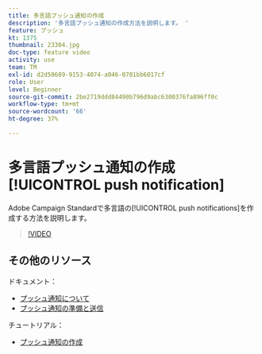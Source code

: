 ```yaml
---
title: 多言語プッシュ通知の作成
description: '多言語プッシュ通知の作成方法を説明します。 '
feature: プッシュ
kt: 1375
thumbnail: 23304.jpg
doc-type: feature video
activity: use
team: TM
exl-id: d2d50689-9153-4074-a046-0701bb6017cf
role: User
level: Beginner
source-git-commit: 2be2719ddd84490b796d9abc6300376fa896ff0c
workflow-type: tm+mt
source-wordcount: '66'
ht-degree: 37%

---
```


# 多言語プッシュ通知の作成 [!UICONTROL push notification]

Adobe Campaign Standardで多言語の[!UICONTROL push notifications]を作成する方法を説明します。

>[!VIDEO](https://video.tv.adobe.com/v/23304?quality=12)

## その他のリソース

ドキュメント：

* [プッシュ通知について](https://docs.adobe.com/content/help/en/campaign-standard/using/communication-channels/push-notifications/about-push-notifications.html)
* [プッシュ通知の準備と送信](https://docs.adobe.com/content/help/en/campaign-standard/using/communication-channels/push-notifications/preparing-and-sending-a-push-notification.html)

チュートリアル：

* [プッシュ通知の作成](/help/communication-channels/mobile/push-notifications/creating-a-push-notification.md)
